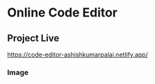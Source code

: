 # Online Code Editor

## Project Live

https://code-editor-ashishkumarpalai.netlify.app/

### Image
